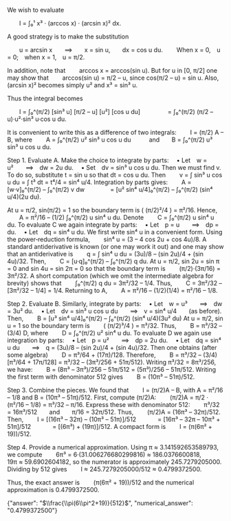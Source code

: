 We wish to evaluate

  I = ∫₀¹ x³ · (arccos x) · (arcsin x)² dx.

A good strategy is to make the substitution

  u = arcsin x  ⟹  x = sin u,  dx = cos u du.
  When x = 0, u = 0; when x = 1, u = π/2.

In addition, note that
  arccos x = arccos(sin u).
But for u in [0, π/2] one may show that
  arccos(sin u) = π/2 – u,
since cos(π/2 – u) = sin u. Also, (arcsin x)² becomes simply u² and x³ = sin³ u.

Thus the integral becomes

  I = ∫₀^(π/2) [sin³ u] [π/2 – u] [u²] [cos u du]
     = ∫₀^(π/2) (π/2 – u)·u²·sin³ u·cos u du.

It is convenient to write this as a difference of two integrals:
  I = (π/2) A – B,
where
  A = ∫₀^(π/2) u² sin³ u cos u du   and  B = ∫₀^(π/2) u³ sin³ u cos u du.

Step 1. Evaluate A.
Make the choice to integrate by parts:
 • Let w = u²  ⟹ dw = 2u du.
 • Set dv = sin³ u cos u du.
Then we must find v. To do so, substitute t = sin u so that dt = cos u du. Then
  v = ∫ sin³ u cos u du = ∫ t³ dt = t⁴/4 = sin⁴ u/4.
Integration by parts gives:
  A = [w·v]₀^(π/2) – ∫₀^(π/2) v dw
    = [u² sin⁴ u/4]₀^(π/2) – ∫₀^(π/2) (sin⁴ u/4)(2u du).

At u = π/2, sin(π/2) = 1 so the boundary term is ( (π/2)²/4 ) = π²/16. Hence,
  A = π²/16 – (1/2) ∫₀^(π/2) u sin⁴ u du.
Denote
  C = ∫₀^(π/2) u sin⁴ u du.
To evaluate C we again integrate by parts:
 • Let p = u  ⟹ dp = du.
 • Let dq = sin⁴ u du.
We first write sin⁴ u in a convenient form. Using the power‐reduction formula,
  sin⁴ u = (3 – 4 cos 2u + cos 4u)/8.
A standard antiderivative is known (or one may work it out) and one may show that an antiderivative is
  q = ∫ sin⁴ u du = (3u)/8 – (sin 2u)/4 + (sin 4u)/32.
Then,
  C = [u·q]₀^(π/2) – ∫₀^(π/2) q du.
At u = π/2, sin 2u = sin π = 0 and sin 4u = sin 2π = 0 so that the boundary term is
  (π/2)·(3π/16) = 3π²/32.
A short computation (which we omit the intermediate algebra for brevity) shows that
  ∫₀^(π/2) q du = 3π²/32 – 1/4.
Thus,
  C = 3π²/32 – [3π²/32 – 1/4] = 1/4.
Returning to A,
  A = π²/16 – (1/2)(1/4) = π²/16 – 1/8.

Step 2. Evaluate B.
Similarly, integrate by parts:
 • Let w = u³  ⟹ dw = 3u² du.
 • Let dv = sin³ u cos u du  ⟹ v = sin⁴ u/4  (as before).
Then,
  B = [u³ sin⁴ u/4]₀^(π/2) – ∫₀^(π/2) (sin⁴ u/4)(3u² du)
At u = π/2, sin u = 1 so the boundary term is
  ( (π/2)³/4 ) = π³/32.
Thus,
  B = π³/32 – (3/4) D,
where
  D = ∫₀^(π/2) u² sin⁴ u du.
To evaluate D we again use integration by parts:
 • Let p = u²  ⟹ dp = 2u du.
 • Let dq = sin⁴ u du  ⟹ q = (3u)/8 – (sin 2u)/4 + (sin 4u)/32.
Then one obtains (after some algebra)
  D = π³/64 + (17π)/128.
Therefore,
  B = π³/32 – (3/4)[π³/64 + 17π/128] = π³/32 – (3π³/256 + 51π/512).
Writing π³/32 = 8π³/256, we have:
  B = (8π³ – 3π³)/256 – 51π/512 = (5π³)/256 – 51π/512.
Writing the first term with denominator 512 gives
  B = (10π³ – 51π)/512.

Step 3. Combine the pieces.
We found that
  I = (π/2)A – B,
with A = π²/16 – 1/8 and B = (10π³ – 51π)/512.
First, compute (π/2)A:
  (π/2)A = π/2 · (π²/16 – 1/8) = π³/32 – π/16.
Express these with denominator 512:
  π³/32 = 16π³/512  and  π/16 = 32π/512.
Thus,
  (π/2)A = (16π³ – 32π)/512.
Then,
  I = [(16π³ – 32π) – (10π³ – 51π)]/512
    = [16π³ – 32π – 10π³ + 51π]/512
    = [(6π³) + (19π)]/512.
A compact form is
  I = (π(6π² + 19))/512.

Step 4. Provide a numerical approximation.
Using π ≈ 3.141592653589793, we compute
  6π³ = 6·(31.006276680299816) ≈ 186.0376600818,
  19π ≈ 59.6902604182,
so the numerator is approximately 245.7279205000. Dividing by 512 gives
  I ≈ 245.7279205000/512 ≈ 0.4799372500.

Thus, the exact answer is 
  (π(6π² + 19))/512
and the numerical approximation is 0.4799372500.

{"answer": "$\\frac{\\pi(6\\pi^2+19)}{512}$", "numerical_answer": "0.4799372500"}